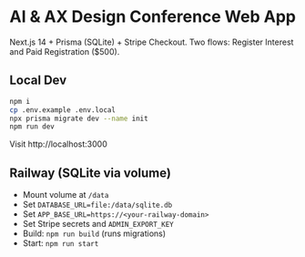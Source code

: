 # AI & AX Design Conference Web App

Next.js 14 + Prisma (SQLite) + Stripe Checkout.
Two flows: Register Interest and Paid Registration ($500).

## Local Dev

```bash
npm i
cp .env.example .env.local
npx prisma migrate dev --name init
npm run dev
```

Visit http://localhost:3000

## Railway (SQLite via volume)

- Mount volume at `/data`
- Set `DATABASE_URL=file:/data/sqlite.db`
- Set `APP_BASE_URL=https://<your-railway-domain>`
- Set Stripe secrets and `ADMIN_EXPORT_KEY`
- Build: `npm run build` (runs migrations)
- Start: `npm run start`
